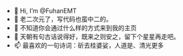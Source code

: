 - 👋 Hi, I’m @FuhanEMT
- 👀 老二次元了，写代码也蛮中二的。
- 🌱 不知道你会通过什么样的方式来到我的主页
- 💞️ 天朝有句古话说得好，既来之则安之，留下个星星再走吧。
- 📫 最喜欢的一句诗词：斫去桂婆娑，人道是、清光更多

<!---
FuhanEMT/FuhanEMT is a ✨ special ✨ repository because its `README.md` (this file) appears on your GitHub profile.
You can click the Preview link to take a look at your changes.
--->
